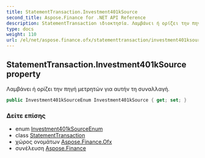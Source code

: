 ```yaml
---
title: StatementTransaction.Investment401kSource
second_title: Aspose.Finance for .NET API Reference
description: StatementTransaction ιδιοκτησία. Λαμβάνει ή ορίζει την πηγή μετρητών για αυτήν τη συναλλαγή.
type: docs
weight: 110
url: /el/net/aspose.finance.ofx/statementtransaction/investment401ksource/
---
```

## StatementTransaction.Investment401kSource property

Λαμβάνει ή ορίζει την πηγή μετρητών για αυτήν τη συναλλαγή.

```csharp
public Investment401kSourceEnum Investment401kSource { get; set; }
```

### Δείτε επίσης

* enum [Investment401kSourceEnum](../../investment401ksourceenum/)
* class [StatementTransaction](../)
* χώρος ονομάτων [Aspose.Finance.Ofx](../../statementtransaction/)
* συνέλευση [Aspose.Finance](../../../)


